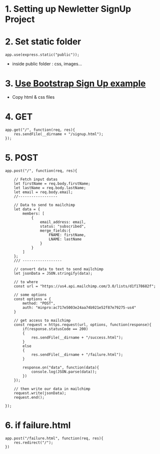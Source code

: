 # 1. Setting up Newletter SignUp Project
  
# 2. Set static folder
```
app.use(express.static("public"));
```
  - inside public folder : css, images...

# 3. [Use Bootstrap Sign Up example](https://getbootstrap.com/docs/4.4/examples/sign-in/)
  - Copy html & css files

# 4. GET
```
app.get("/", function(req, res){
    res.sendFile(__dirname + "/signup.html");
});
```

# 5. POST
```
app.post("/", function(req, res){
    
    // Fetch input datas
    let firstName = req.body.firstName;
    let lastName = req.body.lastName;
    let email = req.body.email;
    //------------------
    
    // Data to send to mailchimp
    let data = {
        members: [
            {
                email_address: email,
                status: "subscribed",
                merge_fields:{
                    FNAME: firstName,
                    LNAME: lastName
                }
            }
        ]
    };
    /// ------------------

    // convert data to text to send mailchimp
    let jsonData = JSON.stringify(data);
    
    // to where
    const url = "https://us4.api.mailchimp.com/3.0/lists/d1f178682f";
  
    // some options
    const options = {
        method: "POST",
        auth: "minpro:ac717e5003e24aa74b921e52f87e79275-us4"
    }
    
    // get access to mailchimp
    const request = https.request(url, options, function(response){
        if(response.statusCode == 200)
        {
            res.sendFile(__dirname + "/success.html");
        }
        else
        {
            res.sendFile(__dirname + "/failure.html");
        }

        response.on("data", function(data){
            console.log(JSON.parse(data));
        })
    });
    
    // then write our data in mailchimp
    request.write(jsonData);
    request.end();

});
```

# 6. if failure.html
```
app.post("/failure.html", function(req, res){
    res.redirect("/");
})
```
